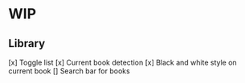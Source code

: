 # WIP
## Library
[x] Toggle list
[x] Current book detection
    [x] Black and white style on current book
[] Search bar for books